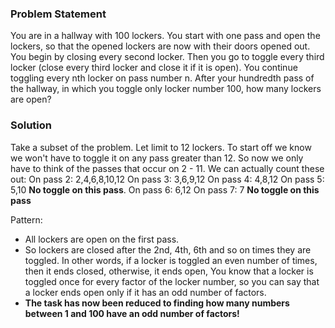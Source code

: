 ### Problem Statement

You are in a hallway with 100 lockers. You start with one pass and open the lockers, so that the opened lockers are now with their doors opened out. You begin by closing every second locker. Then you go to toggle every third locker (close every third locker and close it if it is open). You continue toggling every nth locker on pass number n. After your hundredth pass of the hallway, in which you toggle only locker number 100, how many lockers are open?

### Solution

Take a subset of the problem. Let limit to 12 lockers.
To start off we know we won't have to toggle it on any pass greater than 12. So now we only have to think of the passes that occur on 2 - 11. We can actually count these out:
On pass 2: 2,4,6,8,10,12
On pass 3: 3,6,9,12
On pass 4: 4,8,12
On pass 5: 5,10 **No toggle on this pass**.
On pass 6: 6,12
On pass 7: 7 **No toggle on this pass**

Pattern:

- All lockers are open on the first pass.
- So lockers are closed after the 2nd, 4th, 6th and so on times they are toggled. In other words, if a locker is toggled an even number of times, then it ends closed, otherwise, it ends open, You know that a locker is toggled once for every factor of the locker number, so you can say that a locker ends open only if it has an odd number of factors.
- **The task has now been reduced to finding how many numbers between 1 and 100 have an odd number of factors!**
